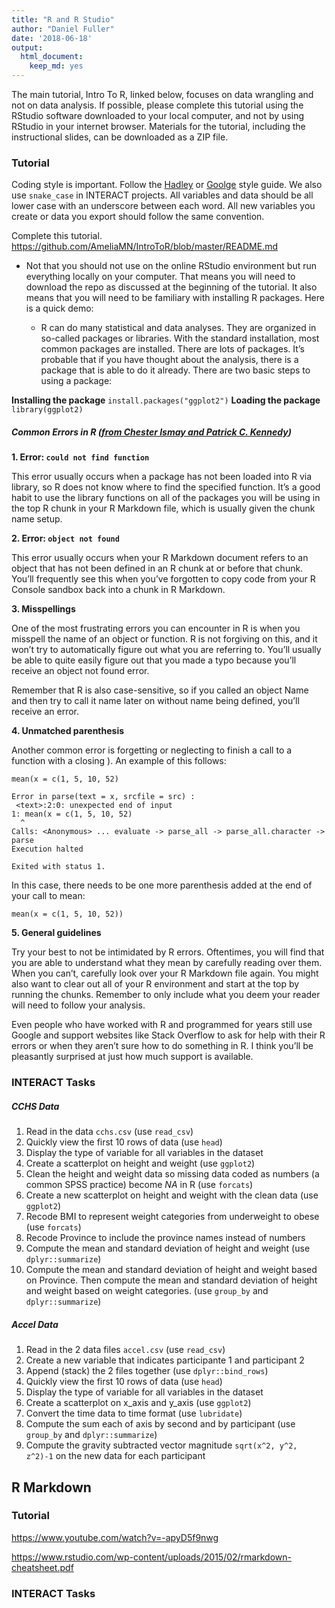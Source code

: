 ```yaml
---
title: "R and R Studio"
author: "Daniel Fuller"
date: '2018-06-18'
output:
  html_document:
    keep_md: yes
---
```




The main tutorial, Intro To R, linked below, focuses on data wrangling and not on data analysis. If possible, please complete this tutorial using the RStudio software downloaded to your local computer, and not by using RStudio in your internet browser. Materials for the tutorial, including the instructional slides, can be downloaded as a ZIP file.

### Tutorial

Coding style is important. Follow the [Hadley](http://adv-r.had.co.nz/Style.html) or [Goolge](https://google.github.io/styleguide/Rguide.xml) style guide. We also use `snake_case` in INTERACT projects. All variables and data should be all lower case with an underscore between each word. All new variables you create or data you export should follow the same convention. 

Complete this tutorial. https://github.com/AmeliaMN/IntroToR/blob/master/README.md

* Not that you should not use on the online RStudio environment but run everything locally on your computer. That means you will need to download the repo as discussed at the beginning of the tutorial. It also means that you will need to be familiary with installing R packages. Here is a quick demo:

    - R can do many statistical and data analyses. They are organized in so-called packages or libraries. With the standard installation, most common packages are installed. There are lots of packages. It’s probable that if you have thought about the analysis, there is a package that is able to do it already. There are two basic steps to using a package:

**Installing the package**
`install.packages("ggplot2")`
**Loading the package**
`library(ggplot2)`

##### Common Errors in R ([from Chester Ismay and Patrick C. Kennedy](https://ismayc.github.io/rbasics-book/index.html))

**1. Error: `could not find function`**

This error usually occurs when a package has not been loaded into R via library, so R does not know where to find the specified function. It’s a good habit to use the library functions on all of the packages you will be using in the top R chunk in your R Markdown file, which is usually given the chunk name setup.  

**2. Error: `object not found`**

This error usually occurs when your R Markdown document refers to an object that has not been defined in an R chunk at or before that chunk. You’ll frequently see this when you’ve forgotten to copy code from your R Console sandbox back into a chunk in R Markdown.  

**3. Misspellings**

One of the most frustrating errors you can encounter in R is when you misspell the name of an object or function. R is not forgiving on this, and it won’t try to automatically figure out what you are referring to. You’ll usually be able to quite easily figure out that you made a typo because you’ll receive an object not found error.

Remember that R is also case-sensitive, so if you called an object Name and then try to call it name later on without name being defined, you’ll receive an error.

**4. Unmatched parenthesis**

Another common error is forgetting or neglecting to finish a call to a function with a closing ). An example of this follows:

`mean(x = c(1, 5, 10, 52)`  

```
Error in parse(text = x, srcfile = src) :
 <text>:2:0: unexpected end of input
1: mean(x = c(1, 5, 10, 52)
  ^
Calls: <Anonymous> ... evaluate -> parse_all -> parse_all.character -> parse
Execution halted

Exited with status 1.
```

In this case, there needs to be one more parenthesis added at the end of your call to mean:

`mean(x = c(1, 5, 10, 52))`

**5. General guidelines**

Try your best to not be intimidated by R errors. Oftentimes, you will find that you are able to understand what they mean by carefully reading over them. When you can’t, carefully look over your R Markdown file again. You might also want to clear out all of your R environment and start at the top by running the chunks. Remember to only include what you deem your reader will need to follow your analysis.

Even people who have worked with R and programmed for years still use Google and support websites like Stack Overflow to ask for help with their R errors or when they aren’t sure how to do something in R. I think you’ll be pleasantly surprised at just how much support is available.

### INTERACT Tasks

##### CCHS Data
1. Read in the data `cchs.csv` (use `read_csv`)
2. Quickly view the first 10 rows of data (use `head`)
3. Display the type of variable for all variables in the dataset 
4. Create a scatterplot on height and weight (use `ggplot2`)
5. Clean the height and weight data so missing data coded as numbers (a common SPSS practice) become *NA* in R (use `forcats`)
6. Create a new scatterplot on height and weight with the clean data  (use `ggplot2`)
7. Recode BMI to represent weight categories from underweight to obese (use `forcats`)
8. Recode Province to include the province names instead of numbers 
9. Compute the mean and standard deviation of height and weight (use `dplyr::summarize`)
10. Compute the mean and standard deviation of height and weight based on Province. Then compute the mean and standard deviation of height and weight based on weight categories. (use `group_by` and `dplyr::summarize`)

##### Accel Data
1. Read in the 2 data files `accel.csv` (use `read_csv`)
2. Create a new variable that indicates participante 1 and participant 2
3. Append (stack) the 2 files together (use `dplyr::bind_rows`) 
4. Quickly view the first 10 rows of data (use `head`)
5. Display the type of variable for all variables in the dataset 
6. Create a scatterplot on x_axis and y_axis (use `ggplot2`)
7. Convert the time data to time format (use `lubridate`)
8. Compute the sum each of axis by second and by participant (use `group_by` and `dplyr::summarize`)
9. Compute the gravity subtracted vector magnitude `sqrt(x^2, y^2, z^2)-1` on the new data for each participant

## R Markdown

### Tutorial
https://www.youtube.com/watch?v=-apyD5f9nwg

https://www.rstudio.com/wp-content/uploads/2015/02/rmarkdown-cheatsheet.pdf

### INTERACT Tasks
